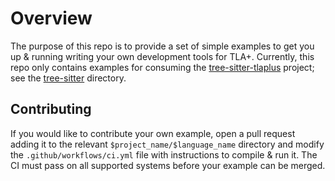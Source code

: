 # Overview
The purpose of this repo is to provide a set of simple examples to get you up & running writing your own development tools for TLA+.
Currently, this repo only contains examples for consuming the [tree-sitter-tlaplus](https://github.com/tlaplus-community/tree-sitter-tlaplus) project; see the [tree-sitter](tree-sitter) directory.

## Contributing
If you would like to contribute your own example, open a pull request adding it to the relevant `$project_name/$language_name` directory and modify the `.github/workflows/ci.yml` file with instructions to compile & run it.
The CI must pass on all supported systems before your example can be merged.
